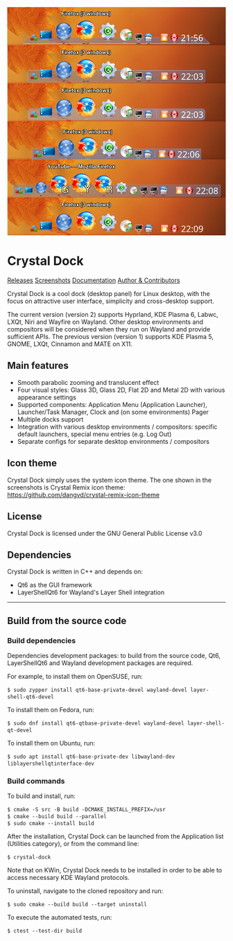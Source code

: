 ![Crystal Dock](https://github.com/dangvd/crystal-dock/raw/main/images/crystal-dock.jpg)

# Crystal Dock

[Releases](https://github.com/dangvd/crystal-dock/releases)
[Screenshots](https://github.com/dangvd/crystal-dock/wiki/Screenshots)
[Documentation](https://github.com/dangvd/crystal-dock/wiki/Documentation)
[Author & Contributors](https://github.com/dangvd/crystal-dock/wiki/Author-&-Contributors)

Crystal Dock is a cool dock (desktop panel) for Linux desktop, with the focus on attractive user interface, simplicity and cross-desktop support.

The current version (version 2) supports Hyprland, KDE Plasma 6, Labwc, LXQt, Niri and Wayfire on Wayland. Other desktop environments and compositors will be considered when they run on Wayland and provide sufficient APIs. The previous version (version 1) supports KDE Plasma 5, GNOME, LXQt, Cinnamon and MATE on X11.

## Main features

- Smooth parabolic zooming and translucent effect
- Four visual styles: Glass 3D, Glass 2D, Flat 2D and Metal 2D with various appearance settings
- Supported components: Application Menu (Application Launcher), Launcher/Task Manager, Clock and (on some environments) Pager
- Multiple docks support
- Integration with various desktop environments / compositors: specific default launchers, special menu entries (e.g. Log Out)
- Separate configs for separate desktop environments / compositors

## Icon theme

Crystal Dock simply uses the system icon theme.
The one shown in the screenshots is Crystal Remix icon theme: https://github.com/dangvd/crystal-remix-icon-theme

## License

Crystal Dock is licensed under the GNU General Public License v3.0

## Dependencies

Crystal Dock is written in C++ and depends on:
- Qt6 as the GUI framework
- LayerShellQt6 for Wayland's Layer Shell integration

---

## Build from the source code

### Build dependencies

Dependencies development packages: to build from the source code, Qt6, LayerShellQt6 and Wayland development packages are required.

For example, to install them on OpenSUSE, run:

```
$ sudo zypper install qt6-base-private-devel wayland-devel layer-shell-qt6-devel
```

To install them on Fedora, run:

```
$ sudo dnf install qt6-qtbase-private-devel wayland-devel layer-shell-qt-devel
```

To install them on Ubuntu, run:

```
$ sudo apt install qt6-base-private-dev libwayland-dev liblayershellqtinterface-dev
```

### Build commands

To build and install, run:

```
$ cmake -S src -B build -DCMAKE_INSTALL_PREFIX=/usr
$ cmake --build build --parallel
$ sudo cmake --install build
```

After the installation, Crystal Dock can be launched from the Application list (Utilities category), or from the command line:
```
$ crystal-dock
```

Note that on KWin, Crystal Dock needs to be installed in order to be able to access necessary KDE Wayland protocols.

To uninstall, navigate to the cloned repository and run:

```
$ sudo cmake --build build --target uninstall
```

To execute the automated tests, run:
```
$ ctest --test-dir build
```
